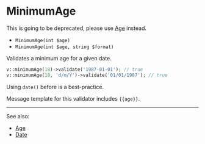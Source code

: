 # MinimumAge

This is going to be deprecated, please use [Age](Age.md) instead.

- `MinimumAge(int $age)`
- `MinimumAge(int $age, string $format)`

Validates a minimum age for a given date.

```php
v::minimumAge(18)->validate('1987-01-01'); // true
v::minimumAge(18, 'd/m/Y')->validate('01/01/1987'); // true
```

Using `date()` before is a best-practice.

Message template for this validator includes `{{age}}`.

***
See also:

  * [Age](Age.md)
  * [Date](Date.md)
